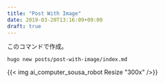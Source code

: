 ```yaml
---
title: "Post With Image"
date: 2019-03-20T13:16:09+09:00
draft: true
---
```


このコマンドで作成。
```
hugo new posts/post-with-image/index.md
```

{{< img ai_computer_sousa_robot Resize "300x" />}}